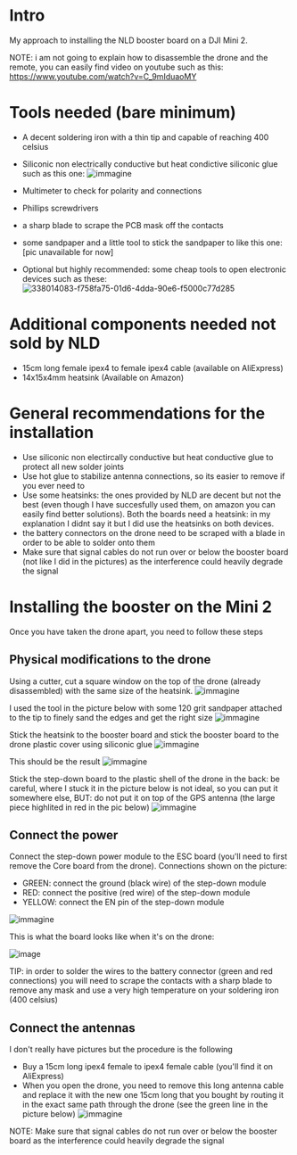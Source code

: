 # Intro
My approach to installing the NLD booster board on a DJI Mini 2.

NOTE: i am not going to explain how to disassemble the drone and the remote, you can easily find video on youtube such as this: https://www.youtube.com/watch?v=C_9mIduaoMY

# Tools needed (bare minimum)
- A decent soldering iron with a thin tip and capable of reaching 400 celsius
- Siliconic non electrically conductive but heat condictive siliconic glue such as this one:
![immagine](https://github.com/user-attachments/assets/2a0a0e62-e4f0-48af-b45c-07f20505b6b9)

- Multimeter to check for polarity and connections
- Phillips screwdrivers
- a sharp blade to scrape the PCB mask off the contacts
- some sandpaper and a little tool to stick the sandpaper to like this one:
[pic unavailable for now]
- Optional but highly recommended: some cheap tools to open electronic devices such as these: 
![338014083-f758fa75-01d6-4dda-90e6-f5000c77d285](https://github.com/user-attachments/assets/3a104caa-c078-41a8-82ae-4bfe9642fcd5)

# Additional components needed not sold by NLD
- 15cm long female ipex4 to female ipex4 cable (available on AliExpress)
- 14x15x4mm heatsink (Available on Amazon)

# General recommendations for the installation
- Use siliconic non electircally conductive but heat conductive glue to protect all new solder joints
- Use hot glue to stabilize antenna connections, so its easier to remove if you ever need to
- Use some heatsinks: the ones provided by NLD are decent but not the best (even though I have succesfully used them, on amazon you can easily find better solutions). Both the boards need a heatsink: in my explanation I didnt say it but I did use the heatsinks on both devices. 
- the battery connectors on the drone need to be scraped with a blade in order to be able to solder onto them
- Make sure that signal cables do not run over or below the booster board (not like I did in the pictures) as the interference could heavily degrade the signal


# Installing the booster on the Mini 2
Once you have taken the drone apart, you need to follow these steps

## Physical modifications to the drone
Using a cutter, cut a square window on the top of the drone (already disassembled) with the same size of the heatsink. 
![immagine](https://github.com/user-attachments/assets/4a1d6f11-0854-4d29-b4c1-a749dd821f3f)

I used the tool in the picture below with some 120 grit sandpaper attached to the tip to finely sand the edges and get the right size
![immagine](https://github.com/user-attachments/assets/a5628589-9d4c-4091-a76e-7ce5e8a4b9c8)

Stick the heatsink to the booster board and stick the booster board to the drone plastic cover using siliconic glue
![immagine](https://github.com/user-attachments/assets/53906b2d-94e9-4407-aa70-8838d3d70f40)

This should be the result
![immagine](https://github.com/user-attachments/assets/9dfbc7b9-6510-49aa-923b-9ef517b7b28a)

Stick the step-down board to the plastic shell of the drone in the back: be careful, where I stuck it in the picture below is not ideal, so you can put it somewhere else, BUT: do not put it on top of the GPS antenna (the large piece highlited in red in the pic below)
![immagine](https://github.com/user-attachments/assets/0cecb7ab-bf3f-4b33-af66-e859a5f7d1c0)


## Connect the power
Connect the step-down power module to the ESC board (you'll need to first remove the Core board from the drone).
Connections shown on the picture:
- GREEN: connect the ground (black wire) of the step-down module
- RED: connect the positive (red wire) of the step-down module
- YELLOW: connect the EN pin of the step-down module

![immagine](https://github.com/user-attachments/assets/7f5fb054-110d-4afb-b4ef-71cfbe75bf7d)

This is what the board looks like when it's on the drone:

![image](https://github.com/user-attachments/assets/93be2b71-102c-41a2-9bc6-62b31e5b7165)

TIP: in order to solder the wires to the battery connector (green and red connections) you will need to scrape the contacts with a sharp blade to remove any mask and use a very high temperature on your soldering iron (400 celsius)

## Connect the antennas
I don't really have pictures but the procedure is the following
- Buy a 15cm long ipex4 female to ipex4 female cable (you'll find it on AliExpress)
- When you open the drone, you need to remove this long antenna cable and replace it with the new one 15cm long that you bought by routing it in the exact same path through the drone (see the green line in the picture below)
![immagine](https://github.com/user-attachments/assets/7f7865cb-b596-47e9-903d-9b92d9eed730)

NOTE: Make sure that signal cables do not run over or below the booster board as the interference could heavily degrade the signal
